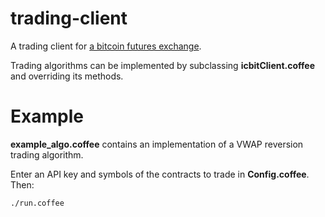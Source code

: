 trading-client
==============

A trading client for [a bitcoin futures exchange](https://icbit.se).

Trading algorithms can be implemented by subclassing **icbitClient.coffee** and overriding its methods.

Example
=======

**example_algo.coffee** contains an implementation of a VWAP reversion trading algorithm.

Enter an API key and symbols of the contracts to trade in **Config.coffee**.  Then:

```
./run.coffee
```
